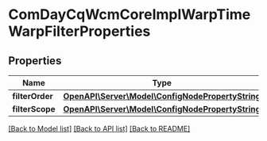 # ComDayCqWcmCoreImplWarpTimeWarpFilterProperties

## Properties
Name | Type | Description | Notes
------------ | ------------- | ------------- | -------------
**filterOrder** | [**OpenAPI\Server\Model\ConfigNodePropertyString**](ConfigNodePropertyString.md) |  | [optional] 
**filterScope** | [**OpenAPI\Server\Model\ConfigNodePropertyString**](ConfigNodePropertyString.md) |  | [optional] 

[[Back to Model list]](../README.md#documentation-for-models) [[Back to API list]](../README.md#documentation-for-api-endpoints) [[Back to README]](../README.md)


